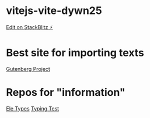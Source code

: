 # vitejs-vite-dywn25

[Edit on StackBlitz ⚡️](https://stackblitz.com/edit/vitejs-vite-dywn25)

# Best site for importing texts

[Gutenberg Project](https://www.gutenberg.org/ebooks/search/?query=Machado+de+Assis&submit_search=Go%21)

# Repos for "information"

[Ele Types](https://github.com/gamer-ai/eletype-frontend)
[Typing Test](https://github.com/shreyagarwal13/typing-speed-test)
